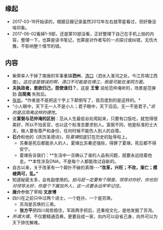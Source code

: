 ##  缘起
+ 2017-03-19开始读的，根据豆瓣记录虽然2012年左右就零星看过，但好像没啥印象。
+ 2017-06-02看掉1-9部，还是第10部没看，正好整理下自己在手机上拍的内容，整理一下，也算是读书笔记，也算是对作者写的一点探讨或纠错，无伤大雅，不影响整个情节的错。



##  内容
+ 柴荣率人干掉了南唐的军事重镇**泗州**，[清口](http://www.baike.com/wiki/清口)（泗水入淮河之处，今江苏靖江西南）。*这应该是错误的啊，清口不可能是在靖江，倒是可能在淮阴方面。*
+ **夫执政者，恩欲归己，怨使谁归？**。这是 **王曾** 说给范仲淹听的，场景是范弹劾 **吕简夷** 失败后。
+ [张岜](http://baike.baidu.com/link?url=6kQrs8821-tjE4EJuI3a77t-ircsavymTEFV7gBPNEQGLey8uMSby8iWWRICS9BcTRzt58OfRTeAFD3R7O-SYK4M0im1IAVhxIMwumQcVK_)。*作者是不是把这个字上下颠倒写了，我百度到的是这样的。*
+ “小人眼中，天下无一人不是小人；君子眼中，天下滔滔，无一不是君子。”*说的是吕简夷这样的德性*。
+ 说**富弼与范仲淹的区别**：范从人生最低谷处爬起来，只要有口饭吃，就觉得很美好，所以不怕丢官，也以这个标准去要求别人。富弼不同，他是标准的士大夫，做人要有尊严和身份，任何时候不能伤人别人的自尊。
+ **石介**和他的《庆历圣德诗》，将*夏竦*彻底钉在历史的耻辱柱上。
	+ 苏秦是死后都能杀人的人，夏竦比苏秦还强些，得罪了夏竦，死后都不得安宁。
	+ 夏竦告诉我们：**生活中一旦确认了谁的人品有问题，就要永远绕着他走。**本性涉及DNA，不是每个人都能改过自新的。
+ 自古以来，关于改革有一个颠扑不破的真理---**“改革，兴旺；不改，渐亡；模棱两可，乱。”**
+ 知道秘密太多，会有副使用的。*拍马屁一定要有个限度，领导对你好，你也别对领导太好，你是个下属加外人，这一点要永远牢牢记住。*
+ **唐介**参倒了宰相 **文彦博**
+ 四川在之前只中过两个进士，一个姓孙，一个是苏焕。
	+ 苏洵是苏焕的三弟。
	+ **张方平**把四川局势稳住，军政两手抓后，还重视文化，是他发掘了苏洵。
+ *所谓大儒*，不仅要精通百典，更要自成一家，向内可以自省己身，向外可以为天下排忧解难。 